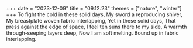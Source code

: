 +++
date = "2023-12-09"
title = "09.12.23"
themes = ["nature", "winter"]
+++
To fight the cold in these solid days,
My sword a reproducing shiver,
My breastplate woven fabric interlapping,
Yet in these solid days,
That press against the edge of space,
I feel ten suns there to my side,
A warmth through-seeping layers deep,
Now I am soft melting.
Bound up in fabric interlapping.
